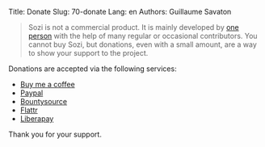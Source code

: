 Title: Donate
Slug: 70-donate
Lang: en
Authors: Guillaume Savaton

>Sozi is not a commercial product.
>It is mainly developed by [one person](http://guillaume.baierouge.fr)
>with the help of many regular or occasional contributors.
>You cannot buy Sozi, but donations, even with a small amount,
>are a way to show your support to the project.

Donations are accepted via the following services:

* [Buy me a coffee](https://www.buymeacoffee.com/THtbNvnqE)
* [Paypal](https://www.paypal.me/guillaumesavaton)
* [Bountysource](https://www.bountysource.com/teams/sozi)
* [Flattr](https://flattr.com/submit/auto?fid=4lz3lv&url=http://sozi.baierouge.fr/)
* [Liberapay](https://liberapay.com/senshu/donate)

Thank you for your support.
